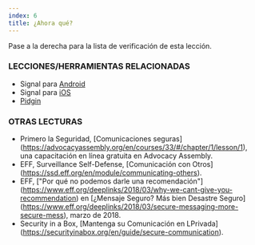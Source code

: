 ```yaml
---
index: 6
title: ¿Ahora qué?
---
```

Pase a la derecha para la lista de verificación de esta lección.

### LECCIONES/HERRAMIENTAS RELACIONADAS

*   Signal para [Android](umbrella://lesson/signal-for-android)
*   Signal para [iOS](umbrella://lesson/signal-for-iOS)
*   [Pidgin](umbrella://lesson/pidgin)

### OTRAS LECTURAS

*   Primero la Seguridad, [Comunicaciones seguras] (https://advocacyassembly.org/en/courses/33/#/chapter/1/lesson/1), una capacitación en línea gratuita en Advocacy Assembly.
*   EFF, Surveillance Self-Defense, [Comunicación con Otros] (https://ssd.eff.org/en/module/communicating-others).
*   EFF, ["Por qué no podemos darle una recomendación"] (https://www.eff.org/deeplinks/2018/03/why-we-cant-give-you-recommendation) en [¿Mensaje Seguro? Más bien Desastre Seguro] (https://www.eff.org/deeplinks/2018/03/secure-messaging-more-secure-mess), marzo de 2018.
*   Security in a Box, [Mantenga su Comunicación en LPrivada] (https://securityinabox.org/en/guide/secure-communication).